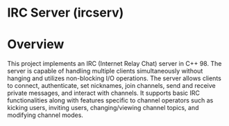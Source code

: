 # IRC Server (ircserv)

# Overview
This project implements an IRC (Internet Relay Chat) server in C++ 98. The server is capable of handling multiple clients simultaneously without hanging and utilizes non-blocking I/O operations. The server allows clients to connect, authenticate, set nicknames, join channels, send and receive private messages, and interact with channels. It supports basic IRC functionalities along with features specific to channel operators such as kicking users, inviting users, changing/viewing channel topics, and modifying channel modes.


